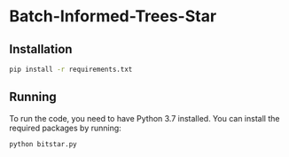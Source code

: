 # Batch-Informed-Trees-Star

## Installation

```bash
pip install -r requirements.txt
```

## Running

To run the code, you need to have Python 3.7 installed. You can install the required packages by running:

```bash
python bitstar.py
```